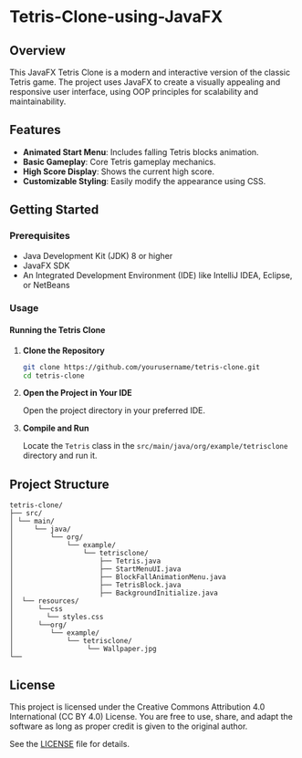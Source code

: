 # Tetris-Clone-using-JavaFX

## Overview
This JavaFX Tetris Clone is a modern and interactive version of the classic Tetris game. The project uses JavaFX to create a visually appealing and responsive user interface, using OOP principles for scalability and maintainability.

## Features

- **Animated Start Menu**: Includes falling Tetris blocks animation.
- **Basic Gameplay**: Core Tetris gameplay mechanics.
- **High Score Display**: Shows the current high score.
- **Customizable Styling**: Easily modify the appearance using CSS.

## Getting Started

### Prerequisites

- Java Development Kit (JDK) 8 or higher
- JavaFX SDK
- An Integrated Development Environment (IDE) like IntelliJ IDEA, Eclipse, or NetBeans

### Usage

#### Running the Tetris Clone

1. **Clone the Repository**

    ```sh
    git clone https://github.com/yourusername/tetris-clone.git
    cd tetris-clone
    ```

2. **Open the Project in Your IDE**

    Open the project directory in your preferred IDE.

3. **Compile and Run**

    Locate the `Tetris` class in the `src/main/java/org/example/tetrisclone` directory and run it.

## Project Structure

```
tetris-clone/
├── src/
│ └── main/
│     └── java/
│         └── org/
│             └── example/
│                 └── tetrisclone/
│                     ├── Tetris.java
│                     ├── StartMenuUI.java
│                     ├── BlockFallAnimationMenu.java
│                     ├── TetrisBlock.java
│                     ├── BackgroundInitialize.java
│  └── resources/
│      └──css
│        └── styles.css
│      └──org/
│         └── example/
│             └── tetrisclone/
│                  └── Wallpaper.jpg
└── 
```

## License
This project is licensed under the Creative Commons Attribution 4.0 International (CC BY 4.0) License. You are free to use, share, and adapt the software as long as proper credit is given to the original author.

See the [LICENSE](LICENSE) file for details.
